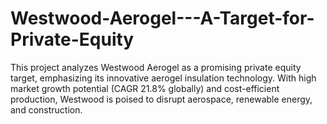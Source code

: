 # Westwood-Aerogel---A-Target-for-Private-Equity
This project analyzes Westwood Aerogel as a promising private equity target, emphasizing its innovative aerogel insulation technology. With high market growth potential (CAGR 21.8% globally) and cost-efficient production, Westwood is poised to disrupt aerospace, renewable energy, and construction.
